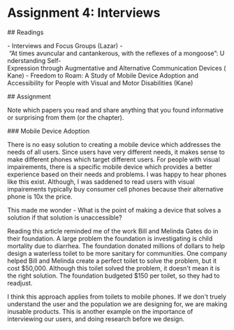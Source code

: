 # Assignment 4: Interviews

## Readings

- Interviews and Focus Groups (Lazar)
- “At times avuncular and cantankerous, with the reflexes of a mongoose”: Understanding Self-Expression through Augmentative and Alternative Communication Devices (Kane)
- Freedom to Roam: A Study of Mobile Device Adoption and
Accessibility for People with Visual and Motor Disabilities (Kane)

## Assignment

Note which papers you read and share anything that you found informative or surprising from them (or the chapter).

### Mobile Device Adoption

There is no easy solution to creating a mobile device which addresses the needs of all users. Since users have very different needs, it makes sense to make different phones which target different users. For people with visual impairements, there is a specific mobile device which provides a better experience based on their needs and problems. I was happy to hear phones like this exist. Although, I was saddened to read users with visual impairements typically buy consumer cell phones because their alternative phone is 10x the price.

This made me wonder - What is the point of making a device that solves a solution if that solution is unaccessible?

Reading this article reminded me of the work Bill and Melinda Gates do in their foundation. A large problem the foundation is investigating is child mortality due to diarrhea. The foundation donated millions of dollars to help design a waterless toilet to be more sanitary for communities. One company helped Bill and Melinda create a perfect toilet to solve the problem, but it cost $50,000. Although this toilet solved the problem, it doesn't mean it is the right solution. The foundation budgeted $150 per toilet, so they had to readjust.

I think this approach applies from toilets to mobile phones. If we don't truely understand the user and the population we are designing for, we are making inusable products. This is another example on the importance of interviewing our users, and doing research before we design.
